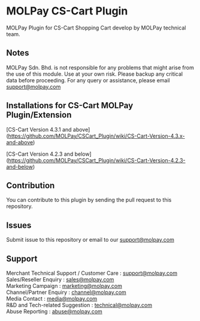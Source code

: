 MOLPay CS-Cart Plugin
==================

MOLPay Plugin for CS-Cart Shopping Cart develop by MOLPay technical team.


Notes
-----

MOLPay Sdn. Bhd. is not responsible for any problems that might arise from the use of this module. 
Use at your own risk. Please backup any critical data before proceeding. For any query or 
assistance, please email support@molpay.com


Installations for CS-Cart MOLPay Plugin/Extension
------------------------------------------------------
[CS-Cart Version 4.3.1 and above] (https://github.com/MOLPay/CSCart_Plugin/wiki/CS-Cart-Version-4.3.x-and-above)

[CS-Cart Version 4.2.3 and below] (https://github.com/MOLPay/CSCart_Plugin/wiki/CS-Cart-Version-4.2.3-and-below)


Contribution
------------

You can contribute to this plugin by sending the pull request to this repository.


Issues
------------

Submit issue to this repository or email to our support@molpay.com


Support
-------

Merchant Technical Support / Customer Care : support@molpay.com <br>
Sales/Reseller Enquiry : sales@molpay.com <br>
Marketing Campaign : marketing@molpay.com <br>
Channel/Partner Enquiry : channel@molpay.com <br>
Media Contact : media@molpay.com <br>
R&D and Tech-related Suggestion : technical@molpay.com <br>
Abuse Reporting : abuse@molpay.com
